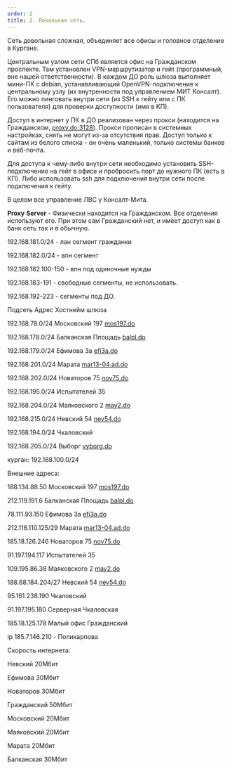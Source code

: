 ```yaml
---
order: 2
title: 2. Локальная сеть.
---
```


Сеть довольная сложная, объединяет все офисы и головное отделение в Кургане.

Центральным узлом сети СПб является офис на Гражданском проспекте. Там установлен VPN-маршрутизатор и гейт (программный, вне нашей ответственности). В каждом ДО роль шлюза выполняет мини-ПК с debian, устанавливающий OpenVPN-подключение к центральному узлу (их внутренности под управлением МИТ Консалт). Его можно пинговать внутри сети (из SSH к гейту или с ПК пользователя) для проверки доступности (имя в КП).

Доступ в интернет у ПК в ДО реализован через прокси (находится на Гражданском, [proxy.do:3128](http://proxy.do:3128)). Прокси прописан в системных настройках, снять не могут из-за отсутствия прав. Доступ только к сайтам из белого списка - он очень маленький, только системы банков и веб-почта.

Для доступа к чему-либо внутри сети необходимо установить SSH-подключение на гейт в офисе и пробросить порт до нужного ПК (есть в КП). Либо использовать ssh для подключения внутри сети после подключения к гейту.

В целом все управление ЛВС у Консалт-Мита.

**Proxy** **Server** - Физически находится на Гражданском. Все отделения используют его. При этом сам Гражданский нет, и имеет доступ как в банк сеть так и в обычную.

192\.168.181.0/24 - лан сегмент гражданки

192\.168.182.0/24 - впн сегмент

192\.168.182.100-150 - впн под одиночные нужды

192\.168.183-191 - свободные сегменты, не использовать.

192\.168.192-223 - сегменты под ДО.



Подсеть Адрес Хостнейм шлюза

192\.168.78.0/24 Московский 197 [mos197.do](http://mos197.do)

192\.168.178.0/24 Балканская Площадь [balpl.do](http://balpl.do)

192\.168.179.0/24 Ефимова 3а [efi3a.do](http://efi3a.do)

192\.168.201.0/24 Марата [mar13-04.ad.do](http://mar13-04.ad.do)

192\.168.202.0/24 Новаторов 75 [nov75.do](http://nov75.do)

192\.168.195.0/24 Испытателей 35

192\.168.204.0/24 Маяковского 2 [may2.do](http://may2.do)

192\.168.215.0/24 Невский 54 [nev54.do](http://nev54.do)

192\.168.194.0/24 Чкаловский

192\.168.205.0/24 Выборг [vyborg.do](http://vyborg.do)

курган: 192.168.100.0/24

Внешние адреса:

188\.134.88.50 Московский 197 [mos197.do](http://mos197.do)

212\.119.191.6 Балканская Площадь [balpl.do](http://balpl.do)

78\.111.93.150 Ефимова 3а [efi3a.do](http://efi3a.do)

212\.116.110.125/29 Марата [mar13-04.ad.do](http://mar13-04.ad.do)

185\.18.126.246 Новаторов 75 [nov75.do](http://nov75.do)

91\.197.194.117 Испытателей 35

109\.195.86.38 Маяковского 2 [may2.do](http://may2.do)

188\.68.184.204/27 Невский 54 [nev54.do](http://nev54.do)

95\.161.238.190 Чкаловский

91\.197.195.180 Серверная Чкаловская

185\.18.125.178 Малый офис Гражданский

ip 185.7.146.210 - Поликарпова



Скорость интернета:

Невский 20Мбит

Ефимова 30Мбит

Новаторов 30Мбит

Гражданский 50Мбит

Московский 20Мбит

Маяковский 20Мбит

Марата 20Мбит

Балканская 30Мбит
